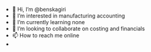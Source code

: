 - 👋 Hi, I’m @benskagiri
- 👀 I’m interested in manufacturing accounting
- 🌱 I’m currently learning none
- 💞️ I’m looking to collaborate on costing and financials
- 📫 How to reach me online
- 

<!---
benskagiri/benskagiri is a ✨ special ✨ repository because its `README.md` (this file) appears on your GitHub profile.
You can click the Preview link to take a look at your changes.
--->
